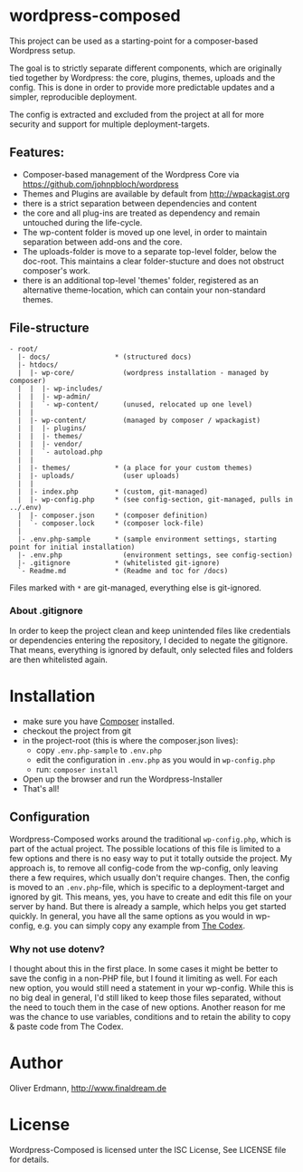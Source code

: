 # wordpress-composed
This project can be used as a starting-point for a composer-based Wordpress setup.

The goal is to strictly separate different components, which are originally tied
together by Wordpress: the core, plugins, themes, uploads and the
config. This is done in order to provide more predictable updates and a simpler,
reproducible deployment.

The config is extracted and excluded from the project at all for more security and 
support for multiple deployment-targets.

## Features:

* Composer-based management of the Wordpress Core
    via https://github.com/johnpbloch/wordpress
* Themes and Plugins are available by default from http://wpackagist.org
* there is a strict separation between dependencies and content
* the core and all plug-ins are treated as dependency and remain untouched
    during the life-cycle.
* The wp-content folder is moved up one level, in order to maintain separation
    between add-ons and the core.
* The uploads-folder is move to a separate top-level folder, below the doc-root.
    This maintains a clear folder-stucture and does not obstruct composer's work.
* there is an additional top-level 'themes' folder, registered as an alternative
    theme-location, which can contain your non-standard themes.

## File-structure

```
- root/
  |- docs/                * (structured docs)
  |- htdocs/
  |  |- wp-core/            (wordpress installation - managed by composer)
  |  |  |- wp-includes/
  |  |  |- wp-admin/
  |  |  `- wp-content/      (unused, relocated up one level)
  |  |
  |  |- wp-content/         (managed by composer / wpackagist)
  |  |  |- plugins/
  |  |  |- themes/
  |  |  |- vendor/
  |  |  `- autoload.php
  |  |
  |  |- themes/           * (a place for your custom themes)
  |  |- uploads/            (user uploads)
  |  |
  |  |- index.php         * (custom, git-managed)
  |  |- wp-config.php     * (see config-section, git-managed, pulls in ../.env)
  |  |- composer.json     * (composer definition)
  |  `- composer.lock     * (composer lock-file)
  |
  |- .env.php-sample      * (sample environment settings, starting point for initial installation)
  |- .env.php               (environment settings, see config-section)
  |- .gitignore           * (whitelisted git-ignore)
  `- Readme.md            * (Readme and toc for /docs)

```

Files marked with *`*`* are git-managed, everything else is git-ignored.

### About .gitignore

In order to keep the project clean and keep unintended files like credentials or
dependencies entering the repository, I decided to negate the gitignore.
That means, everything is ignored by default, only selected files and folders
are then whitelisted again.

# Installation

* make sure you have [Composer](https://getcomposer.org/doc/00-intro.md#installation-nix) installed.
* checkout the project from git
* in the project-root (this is where the composer.json lives):
  * copy `.env.php-sample` to `.env.php`
  * edit the configuration in `.env.php` as you would in `wp-config.php`
  * run: `composer install`
* Open up the browser and run the Wordpress-Installer
* That's all!

## Configuration

Wordpress-Composed works around the traditional `wp-config.php`, which is part of the actual project. The possible locations of this file is limited to a few options and there is no easy way to put it totally outside the project. 
My approach is, to remove all config-code from the wp-config, only leaving there a few requires, which usually don't require changes. Then, the config is moved to an `.env.php`-file, which is specific to a deployment-target and ignored by git. This means, yes, you have to create and edit this file on your server by hand.
But there is already a sample, which helps you get started quickly.
In general, you have all the same options as you would in wp-config, e.g. you can simply copy any example from [The Codex](http://codex.wordpress.org/Editing_wp-config.php).

### Why not use dotenv?
I thought about this in the first place. In some cases it might be better to save the config in a non-PHP file, but I found it limiting as well. For each new option, you would still need a statement in your wp-config. While this is no big deal in general, I'd still liked to keep those files separated, without the need to touch them in the case of new options.
Another reason for me was the chance to use variables, conditions and to retain the ability to copy & paste code from The Codex.

# Author
Oliver Erdmann, http://www.finaldream.de

# License
Wordpress-Composed is licensed unter the ISC License, See LICENSE file for details.